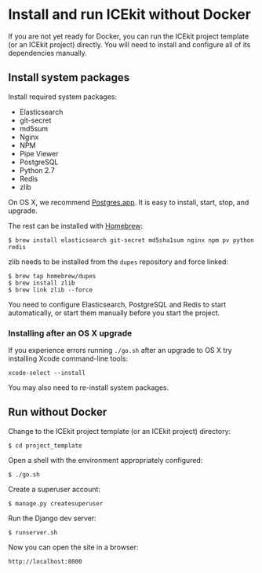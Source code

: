 # Install and run ICEkit without Docker

If you are not yet ready for Docker, you can run the ICEkit project template
(or an ICEkit project) directly. You will need to install and configure all of
its dependencies manually.

## Install system packages

Install required system packages:

  * Elasticsearch
  * git-secret
  * md5sum
  * Nginx
  * NPM
  * Pipe Viewer
  * PostgreSQL
  * Python 2.7
  * Redis
  * zlib

On OS X, we recommend [Postgres.app](http://postgresapp.com/). It is easy to
install, start, stop, and upgrade.

The rest can be installed with [Homebrew](http://brew.sh/):

    $ brew install elasticsearch git-secret md5sha1sum nginx npm pv python redis

zlib needs to be installed from the `dupes` repository and force linked:

    $ brew tap homebrew/dupes
    $ brew install zlib
    $ brew link zlib --force

You need to configure Elasticsearch, PostgreSQL and Redis to start
automatically, or start them manually before you start the project.

### Installing after an OS X upgrade

If you experience errors running `./go.sh` after an upgrade to OS X try
installing Xcode command-line tools:

    xcode-select --install

You may also need to re-install system packages.

## Run without Docker

Change to the ICEkit project template (or an ICEkit project) directory:

    $ cd project_template

Open a shell with the environment appropriately configured:

    $ ./go.sh

Create a superuser account:

    $ manage.py createsuperuser

Run the Django dev server:

    $ runserver.sh

Now you can open the site in a browser:

    http://localhost:8000
